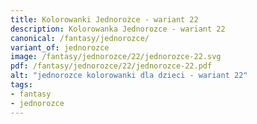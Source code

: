 ```yaml
---
title: Kolorowanki Jednorożce - wariant 22
description: Kolorowanka Jednorozce - wariant 22
canonical: /fantasy/jednorozce/
variant_of: jednorozce
image: /fantasy/jednorozce/22/jednorozce-22.svg
pdf: /fantasy/jednorozce/22/jednorozce-22.pdf
alt: "jednorozce kolorowanki dla dzieci - wariant 22"
tags:
- fantasy
- jednorozce
---
```

